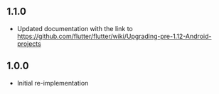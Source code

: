 ## 1.1.0
* Updated documentation with the link to https://github.com/flutter/flutter/wiki/Upgrading-pre-1.12-Android-projects

## 1.0.0
* Initial re-implementation 

